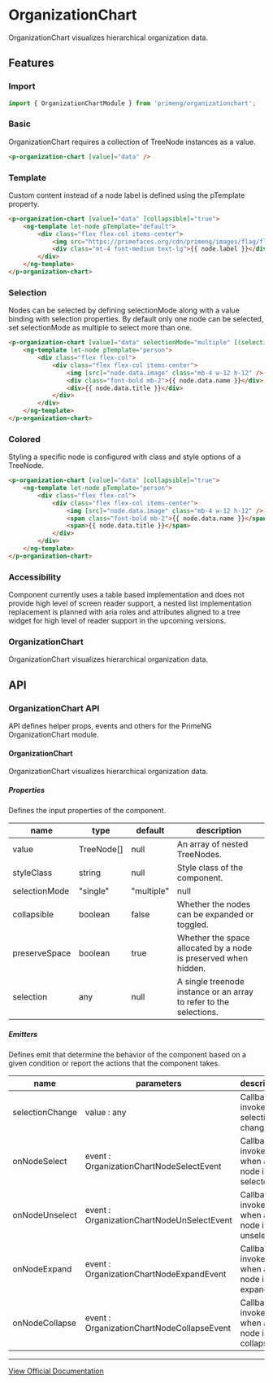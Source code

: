 # OrganizationChart

OrganizationChart visualizes hierarchical organization data.

## Features

### Import

```typescript
import { OrganizationChartModule } from 'primeng/organizationchart';
```

### Basic

OrganizationChart requires a collection of TreeNode instances as a value.

```html
<p-organization-chart [value]="data" />
```

### Template

Custom content instead of a node label is defined using the pTemplate property.

```html
<p-organization-chart [value]="data" [collapsible]="true">
    <ng-template let-node pTemplate="default">
        <div class="flex flex-col items-center">
            <img src="https://primefaces.org/cdn/primeng/images/flag/flag_placeholder.png" [alt]="node.label" [class]="'flag' + ' flag-' + node.data" width="32" />
            <div class="mt-4 font-medium text-lg">{{ node.label }}</div>
        </div>
    </ng-template>
</p-organization-chart>
```

### Selection

Nodes can be selected by defining selectionMode along with a value binding with selection properties. By default only one node can be selected, set selectionMode as multiple to select more than one.

```html
<p-organization-chart [value]="data" selectionMode="multiple" [(selection)]="selectedNodes" [collapsible]="true">
    <ng-template let-node pTemplate="person">
        <div class="flex flex-col">
            <div class="flex flex-col items-center">
                <img [src]="node.data.image" class="mb-4 w-12 h-12" />
                <div class="font-bold mb-2">{{ node.data.name }}</div>
                <div>{{ node.data.title }}</div>
            </div>
        </div>
    </ng-template>
</p-organization-chart>
```

### Colored

Styling a specific node is configured with class and style options of a TreeNode.

```html
<p-organization-chart [value]="data" [collapsible]="true">
    <ng-template let-node pTemplate="person">
        <div class="flex flex-col">
            <div class="flex flex-col items-center">
                <img [src]="node.data.image" class="mb-4 w-12 h-12" />
                <span class="font-bold mb-2">{{ node.data.name }}</span>
                <span>{{ node.data.title }}</span>
            </div>
        </div>
    </ng-template>
</p-organization-chart>
```

### Accessibility

Component currently uses a table based implementation and does not provide high level of screen reader support, a nested list implementation replacement is planned with aria roles and attributes aligned to a tree widget for high level of reader support in the upcoming versions.

### OrganizationChart

OrganizationChart visualizes hierarchical organization data.

## API

### OrganizationChart API

API defines helper props, events and others for the PrimeNG OrganizationChart module.

#### OrganizationChart

OrganizationChart visualizes hierarchical organization data.

##### Properties

Defines the input properties of the component.

| name | type | default | description |
| --- | --- | --- | --- |
| value | TreeNode<any>[] | null | An array of nested TreeNodes. |
| styleClass | string | null | Style class of the component. |
| selectionMode | "single" | "multiple" | null | Defines the selection mode. |
| collapsible | boolean | false | Whether the nodes can be expanded or toggled. |
| preserveSpace | boolean | true | Whether the space allocated by a node is preserved when hidden. |
| selection | any | null | A single treenode instance or an array to refer to the selections. |

##### Emitters

Defines emit that determine the behavior of the component based on a given condition or report the actions that the component takes.

| name | parameters | description |
| --- | --- | --- |
| selectionChange | value :  any | Callback to invoke on selection change. |
| onNodeSelect | event :  OrganizationChartNodeSelectEvent | Callback to invoke when a node is selected. |
| onNodeUnselect | event :  OrganizationChartNodeUnSelectEvent | Callback to invoke when a node is unselected. |
| onNodeExpand | event :  OrganizationChartNodeExpandEvent | Callback to invoke when a node is expanded. |
| onNodeCollapse | event :  OrganizationChartNodeCollapseEvent | Callback to invoke when a node is collapsed. |

---

[View Official Documentation](https://primeng.org/organizationchart)
